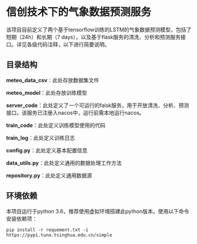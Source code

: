 # 信创技术下的气象数据预测服务

该项目目前定义了两个基于tensorflow训练的LSTM的气象数据预测模型，包括了短期（24h）和长期（7 days），以及基于flask服务的清洗、分析和预测服务接口。详见各级代码注释，以下进行简要说明。

## 目录结构

**meteo_data_csv**：此处存放数据集文件

**meteo_model**：此处存放训练模型

**server_code**：此处定义了一个可运行的falsk服务，用于开放清洗、分析、预测接口。该服务已注册入nacos中，运行前需本地运行nacos。

**train_code**：此处定义训练模型使用的代码

**train_log**：此处定义训练日志

**config.py**：此处定义基本配置信息

**data_utils.py**：此处定义通用的数据处理工作方法

**repository.py**：此处定义通用数据源

## 环境依赖

本项目运行于python 3.6，推荐使用虚拟环境搭建此python版本。使用以下命令安装依赖项：

```
pip install -r requement.txt -i https://pypi.tuna.tsinghua.edu.cn/simple
```

